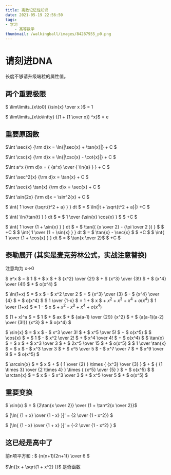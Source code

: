 ```yaml
---
title: 高数记忆性知识
date: 2021-05-19 22:56:50
tags:
- 学习
    - 高等数学
thumbnail: /walkingball/images/84287955_p0.png
---
```

# 请刻进DNA
长度不够请升级端粒的属性值。

## 两个重要极限
$ \lim\limits_{x\to0} {\sin{x} \over x }$ = 1

$ \lim\limits_{x\to\infty} {(1 + {1 \over x}) ^x}$ = e

## 重要原函数

$\int \sec{x} {\rm d}x = \ln{|\sec{x} + \tan{x}|} + C $

$\int \csc{x} {\rm d}x = \ln{|\csc{x} - \cot{x}|} + C $

$\int a^x {\rm d}x = { {a^x} \over { \ln{a} } } + C $

$\int \sec^2{x} {\rm d}x = \tan{x} + C $

$\int \sec{x} \tan{x} {\rm d}x = \sec{x} + C $

$\int \sin{2x} {\rm d}x = \sin^2{x} + C $

$ \int{ 1 \over {\sqrt{t^2 + a} } } dt $ = $ \ln{|t + \sqrt{t^2 + a}|} +C $

$ \int{ \ln{\tan{t} } } dt $ = $ 1 \over {\sin{x} \cos{x} }  $ $ +C $ 

$ \int{ 1 \over {1 + \sin{x} } } dt $ = $ \tan{( {x \over 2} - {\pi \over 2 }) } $ $ +C $ 
$ \int{ 1 \over {1 + \sin{x} } } dt $ = $ \tan{x} - \sec{x} $ $ +C $ 
$ \int{ 1 \over {1 + \cos{x} } } dt $ = $ \tan{x \over 2}$ $ +C $ 


## 泰勒展开 (其实是麦克劳林公式，实战注意替换)
注意均为 x->0

$ e^x $ = $ 1 $ + $ x $ + $ {x^2} \over {2!} $ + $ {x^3} \over {3!} $ + $ {x^4} \over {4!} $ + $ o(x^4) $

$ \ln(1+x) $ = $ x $ - $ x^2 \over 2 $ + $ {x^3} \over {3} $ - $ {x^4} \over {4} $  + $ o(x^4) $
$ 1 \over {1-x} $ = 1 + $ x $ + $x^2$ + $x^3$ + $x^4$ + $o(x^4)$
$ 1 \over {1+x} $ = 1 - $ x $ + $x^2$ - $x^3$ + $x^4$ + $o(x^4)$

$ (1 + x)^a $ = $ 1 $ + $ ax $ + $ {a(a-1) \over {2!}} {x^2} $ + $ {a(a-1)(a-2) \over {3!}} {x^3} $ + $ o(x^4) $

$ \sin{x} $ = $ x $ - $ x^3 \over 3! $ + $ x^5 \over 5! $ + $ o(x^5) $
$ \cos{x} $ = $ 1 $ - $ x^2 \over 2! $ + $ x^4 \over 4! $ + $ o(x^4) $
$ \tan{x} $ = $ x $ + $ x^3 \over 3 $ + $ 2x^5 \over 15 $ + $ o(x^5) $
$ 1 \over \tan{x} $ = $ x $ - $ x^3 \over 3 $ + $ x^5 \over 5 $ - $ x^7 \over 7 $ + $ x^9 \over 9 $ + $ o(x^5) $

$ \arcsin{x} $ = $ x $ + $ { 1 \over {2} } \times { {x^3} \over {3} } $ + $ { {1 \times 3} \over {2 \times 4} } \times { {x^5} \over {5} } $ + $ o(x^5) $
$ \arctan{x} $ = $ x $ - $ x^3 \over 3 $ + $ x^5 \over 5 $ + $ o(x^5) $

## 重要变换

$ \sin(x) $ = $ {2\tan{x \over 2}} \over {1 + \tan^2{x \over 2}}$

$ [\ln{ {1 + x} \over {1 - x} }]' = {2 \over {1 - x^2}} $

$ [\ln{ {1 - x} \over {1 + x} }]' = {-2 \over {1 - x^2} } $


## 这已经是高中了
前n项平方和 : $ {n(n+1)(2n+1)} \over 6 $

$\ln{(x + \sqrt{1 + x^2} )}$ 是奇函数